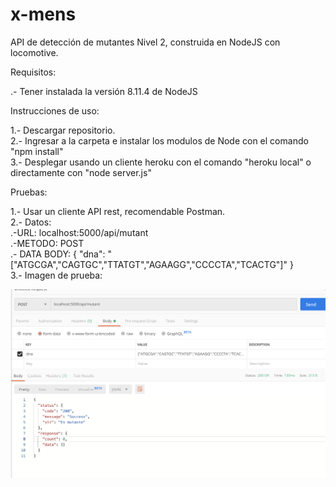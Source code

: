 # x-mens
API de detección de mutantes Nivel 2, construida en NodeJS con locomotive.

Requisitos:

.- Tener instalada la versión 8.11.4 de NodeJS

Instrucciones de uso:

1.- Descargar repositorio. <br/>
2.- Ingresar a la carpeta e instalar los modulos de Node con el comando "npm install"<br/>
3.- Desplegar usando un cliente heroku con el comando "heroku local" o directamente con "node server.js"<br/>

Pruebas:

1.- Usar un cliente API rest, recomendable Postman.<br/>
2.- Datos: <br/>
   .-URL: localhost:5000/api/mutant<br/>
   .-METODO: POST<br/>
   .- DATA BODY: {
      "dna": "["ATGCGA","CAGTGC","TTATGT","AGAAGG","CCCCTA","TCACTG"]"
   }<br/>
 3.- Imagen de prueba:<br/>
 
 <img src="prueba_consulta.png" />
